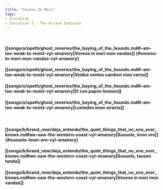```yaml
---
title: "Voveso In Mori"
tags:
- Eluveitie
- Evocation I - The Arcane Dominion
---
```

&nbsp;
#### [[songs/o/opeth/ghost_reveries/the_baying_of_the_hounds.md#i-am-too-weak-to-resist-vyl-wnanory|Voveso in mori mon vandas]] {#voveso-in-mori-mon-vandas-vyl-wnanory}
#### [[songs/o/opeth/ghost_reveries/the_baying_of_the_hounds.md#i-am-too-weak-to-resist-vyl-wnanory|Veidos ventos cambon mon verno]]
#### [[songs/o/opeth/ghost_reveries/the_baying_of_the_hounds.md#i-am-too-weak-to-resist-vyl-wnanory|Et con papon lomnen]]
#### [[songs/o/opeth/ghost_reveries/the_baying_of_the_hounds.md#i-am-too-weak-to-resist-vyl-wnanory|Luxtodos imon siraxta]]
&nbsp;
#### [[songs/b/brand_new/deja_entendu/the_quiet_things_that_no_one_ever_knows.md#we-saw-the-western-coast-vyl-wnanory|Suouelo, imon oro]] {#suouelo-imon-oro-vyl-wnanory}
#### [[songs/b/brand_new/deja_entendu/the_quiet_things_that_no_one_ever_knows.md#we-saw-the-western-coast-vyl-wnanory|Suouelo, tauson tunda]]
#### [[songs/b/brand_new/deja_entendu/the_quiet_things_that_no_one_ever_knows.md#we-saw-the-western-coast-vyl-wnanory|Voveso in mori mon vandas]]
